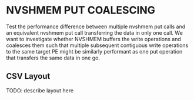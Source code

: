 # NVSHMEM PUT COALESCING

Test the performance difference between multiple nvshmem put calls and an equivalent nvshmem put call transferring the data in only one call.
We want to investigate whether NVSHMEM buffers the write operations and coalesces them such that multiple subsequent 
contiguous write operations to the same target PE might be similarly performant as one put operation that transfers the
same data in one go.

## CSV Layout

TODO: describe layout here 
